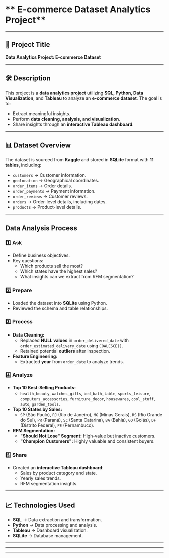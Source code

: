 # ** E-commerce Dataset Analytics Project**

---

## 📌 **Project Title**
**Data Analytics Project: E-commerce Dataset**

---

## 🛠️ **Description**
This project is a **data analytics project** utilizing **SQL, Python, Data Visualization**, and **Tableau** to analyze an **e-commerce dataset**. The goal is to:
- Extract meaningful insights.  
- Perform **data cleaning, analysis, and visualization**.  
- Share insights through an **interactive Tableau dashboard**.

---

## 📊 **Dataset Overview**
The dataset is sourced from **Kaggle** and stored in **SQLite** format with **11 tables**, including:
- `customers` → Customer information.  
- `geolocation` → Geographical coordinates.  
- `order_items` → Order details.  
- `order_payments` → Payment information.  
- `order_reviews` → Customer reviews.  
- `orders` → Order-level details, including dates.  
- `products` → Product-level details.  

---

##  **Data Analysis Process**
### 1️⃣ **Ask**
- Define business objectives.  
- Key questions:
    - Which products sell the most?
    - Which states have the highest sales?
    - What insights can we extract from RFM segmentation?

### 2️⃣ **Prepare**
- Loaded the dataset into **SQLite** using Python.  
- Reviewed the schema and table relationships.

### 3️⃣ **Process**
- **Data Cleaning:**  
    - Replaced **NULL values** in `order_delivered_date` with `order_estimated_delivery_date` using `COALESCE()`.  
    - Retained potential **outliers** after inspection.  
- **Feature Engineering:**  
    - Extracted **year** from `order_date` to analyze trends.

### 4️⃣ **Analyze**
- **Top 10 Best-Selling Products:**  
    - `health_beauty`, `watches_gifts`, `bed_bath_table`, `sports_leisure`, `computers_accessories`, `furniture_decor`, `housewares`, `cool_stuff`, `auto`, `garden_tools`.  
- **Top 10 States by Sales:**  
    - `SP` (São Paulo), `RJ` (Rio de Janeiro), `MG` (Minas Gerais), `RS` (Rio Grande do Sul), `PR` (Paraná), `SC` (Santa Catarina), `BA` (Bahia), `GO` (Goiás), `DF` (Distrito Federal), `PE` (Pernambuco).  
- **RFM Segmentation:**  
    - **"Should Not Lose" Segment:** High-value but inactive customers.  
    - **"Champion Customers":** Highly valuable and consistent buyers.  

### 5️⃣ **Share**
- Created an **interactive Tableau dashboard**:
    - Sales by product category and state.  
    - Yearly sales trends.  
    - RFM segmentation insights.  

---

## 📈 **Technologies Used**
- **SQL** → Data extraction and transformation.  
- **Python** → Data processing and analysis.  
- **Tableau** → Dashboard visualization.  
- **SQLite** → Database management.  

---



---


---

